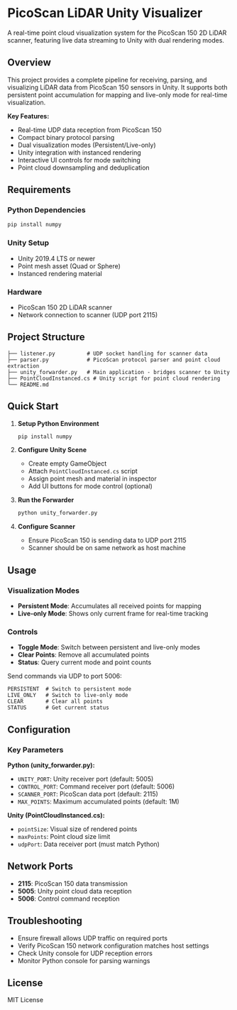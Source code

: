 # PicoScan LiDAR Unity Visualizer

A real-time point cloud visualization system for the PicoScan 150 2D LiDAR scanner, featuring live data streaming to Unity with dual rendering modes.

## Overview

This project provides a complete pipeline for receiving, parsing, and visualizing LiDAR data from PicoScan 150 sensors in Unity. It supports both persistent point accumulation for mapping and live-only mode for real-time visualization.

**Key Features:**
- Real-time UDP data reception from PicoScan 150
- Compact binary protocol parsing
- Dual visualization modes (Persistent/Live-only)
- Unity integration with instanced rendering
- Interactive UI controls for mode switching
- Point cloud downsampling and deduplication

## Requirements

### Python Dependencies
```bash
pip install numpy
```

### Unity Setup
- Unity 2019.4 LTS or newer
- Point mesh asset (Quad or Sphere)
- Instanced rendering material

### Hardware
- PicoScan 150 2D LiDAR scanner
- Network connection to scanner (UDP port 2115)

## Project Structure

```
├── listener.py          # UDP socket handling for scanner data
├── parser.py            # PicoScan protocol parser and point cloud extraction
├── unity_forwarder.py   # Main application - bridges scanner to Unity
├── PointCloudInstanced.cs # Unity script for point cloud rendering
└── README.md
```

## Quick Start

1. **Setup Python Environment**
   ```bash
   pip install numpy
   ```

2. **Configure Unity Scene**
   - Create empty GameObject
   - Attach `PointCloudInstanced.cs` script
   - Assign point mesh and material in inspector
   - Add UI buttons for mode control (optional)

3. **Run the Forwarder**
   ```bash
   python unity_forwarder.py
   ```

4. **Configure Scanner**
   - Ensure PicoScan 150 is sending data to UDP port 2115
   - Scanner should be on same network as host machine

## Usage

### Visualization Modes

- **Persistent Mode**: Accumulates all received points for mapping
- **Live-only Mode**: Shows only current frame for real-time tracking

### Controls

- **Toggle Mode**: Switch between persistent and live-only modes
- **Clear Points**: Remove all accumulated points
- **Status**: Query current mode and point counts

Send commands via UDP to port 5006:
```
PERSISTENT  # Switch to persistent mode
LIVE_ONLY   # Switch to live-only mode  
CLEAR       # Clear all points
STATUS      # Get current status
```

## Configuration

### Key Parameters

**Python (unity_forwarder.py):**
- `UNITY_PORT`: Unity receiver port (default: 5005)
- `CONTROL_PORT`: Command receiver port (default: 5006) 
- `SCANNER_PORT`: PicoScan data port (default: 2115)
- `MAX_POINTS`: Maximum accumulated points (default: 1M)

**Unity (PointCloudInstanced.cs):**
- `pointSize`: Visual size of rendered points
- `maxPoints`: Point cloud size limit
- `udpPort`: Data receiver port (must match Python)

## Network Ports

- **2115**: PicoScan 150 data transmission
- **5005**: Unity point cloud data reception  
- **5006**: Control command reception

## Troubleshooting

- Ensure firewall allows UDP traffic on required ports
- Verify PicoScan 150 network configuration matches host settings
- Check Unity console for UDP reception errors
- Monitor Python console for parsing warnings

## License

MIT License